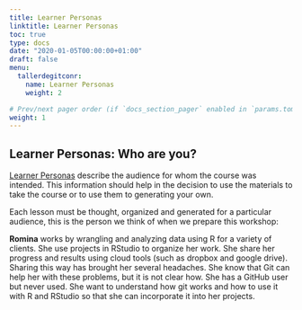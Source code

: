 ```yaml
---
title: Learner Personas
linktitle: Learner Personas
toc: true
type: docs
date: "2020-01-05T00:00:00+01:00"
draft: false
menu:
  tallerdegitconr:
    name: Learner Personas
    weight: 2

# Prev/next pager order (if `docs_section_pager` enabled in `params.toml`)
weight: 1
---
```



## Learner Personas: Who are you?

[Learner Personas](http://teachtogether.tech/#s:process-personas) describe the audience for whom the course was intended. This information should help in the decision to use the materials to take the course or to use them to generating your own.

Each lesson must be thought, organized and generated for a particular audience, this is the person we think of when we prepare this workshop:

**Romina** works by wrangling and analyzing data using R for a variety of clients.
She use projects in RStudio to organize her work. She share her progress and results using cloud tools (such as dropbox and google drive).
Sharing this way has brought her several headaches. She know that Git can help her with these problems, but it is not clear how. She has a GitHub user but never used.
She want to understand how git works and how to use it with R and RStudio so that she can incorporate it into her projects.

